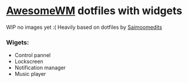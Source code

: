 # [AwesomeWM](https://github.com/awesomeWM/awesome) dotfiles with widgets

WIP no images yet :(
Heavily based on dotfiles by [Saimoomedits](https://github.com/saimoomedits/dotfiles)

### Wigets:
 - Control pannel
 - Lockscreen
 - Notification manager
 - Music player

